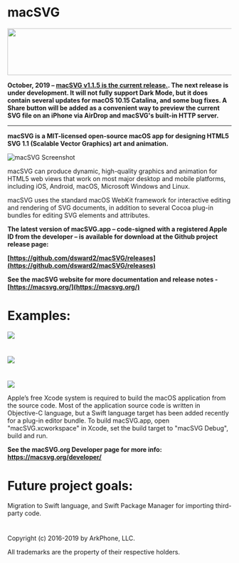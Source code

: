 # macSVG

<img src="https://cdn.rawgit.com/dsward2/macSVG/7cf2b09884673e1bb65a0a9ab5df184741bb7c65/README_images/macsvg-logo-animation.svg?sanitize=true" width="660" height="105">

**October, 2019 – [macSVG v1.1.5 is the current release.](https://github.com/dsward2/macSVG/releases/).  The next release is under development.  It will not fully support Dark Mode, but it does contain several updates for macOS 10.15 Catalina, and some bug fixes. A Share button will be added as a convenient way to preview the current SVG file on an iPhone via AirDrop and macSVG's built-in HTTP server.**

<hr>

**macSVG is a MIT-licensed open-source macOS app for designing HTML5 SVG 1.1 (Scalable Vector Graphics) art and animation.**

![macSVG Screenshot](https://raw.githubusercontent.com/dsward2/macSVG/master/README_images/macsvg-screenshot.jpg)

macSVG can produce dynamic, high-quality graphics and animation for HTML5 web views that work on most major desktop and mobile platforms, including iOS, Android, macOS, Microsoft Windows and Linux.

macSVG uses the standard macOS WebKit framework for interactive editing and rendering of SVG documents, in addition to several Cocoa plug-in bundles for editing SVG elements and attributes.

**The latest version of macSVG.app – code-signed with a registered Apple ID from the developer – is available for download at the Github project release page:** 

**[https://github.com/dsward2/macSVG/releases](https://github.com/dsward2/macSVG/releases)**

**See the macSVG website for more documentation and release notes - [https://macsvg.org/](https://macsvg.org/)**

# Examples:

<img src="https://cdn.rawgit.com/dsward2/macSVG/master/macSVG/Resources/macsvg_examples/svg/path_animation_and_shape_morphing.svg">

#

<img src="https://cdn.rawgit.com/dsward2/macSVG/master/macSVG/Resources/macsvg_examples/svg/animated_text_on_a_continuous_loop.svg">

#

<img src="https://cdn.rawgit.com/dsward2/macSVG/238a59b65010ad2e77c8da4005fb37338b2669c4/macSVG/Resources/macsvg_examples/svg/animate_stroke-dasharray_on_path.svg">


Apple’s free Xcode system is required to build the macOS application from the source code. Most of the application source code is written in Objective-C language, but a Swift language target has been added recently for a plug-in editor bundle.  To build macSVG.app, open "macSVG.xcworkspace" in Xcode, set the build target to "macSVG Debug", build and run.

**See the macSVG.org Developer page for more info: https://macsvg.org/developer/**


# Future project goals:

Migration to Swift language, and Swift Package Manager for importing third-party code.

#

Copyright (c) 2016-2019 by ArkPhone, LLC.

All trademarks are the property of their respective holders.
